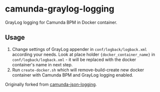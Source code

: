 # camunda-graylog-logging
GrayLog logging for Camunda BPM in Docker container.

## Usage
1. Change settings of GrayLog appender in `conf/logback/logback.xml` according your needs.
Look at place holder `{docker_container_name}` in `conf/logback/logback.xml` - it will be replaced with 
the docker container's name in next step.
1. Run `create-docker.sh` which will remove-build-create new docker container with Camunda BPM 
and GrayLog logging enabled.


Originally forked from [camunda-json-logging](https://github.com/DigitalState/camunda-json-logging).